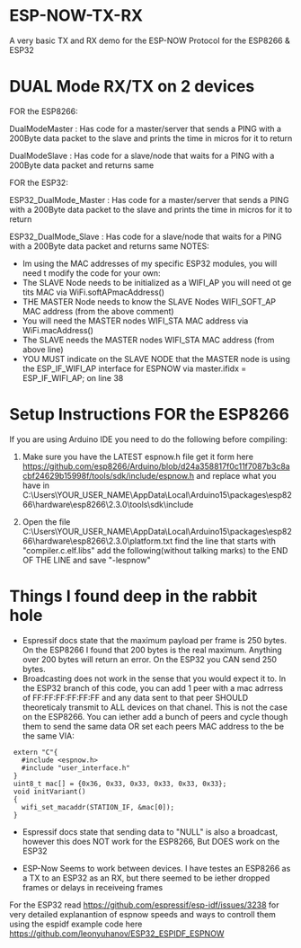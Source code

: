 # ESP-NOW-TX-RX
A very basic TX and RX demo for the ESP-NOW Protocol for the ESP8266 &amp; ESP32

# DUAL Mode RX/TX on 2 devices
FOR the ESP8266:

DualModeMaster : Has code for a master/server that sends a PING with a 200Byte data packet to the slave and prints the time in micros for it to return

DualModeSlave : Has code for a slave/node that waits for a PING with a 200Byte data packet and returns same

FOR the ESP32:

ESP32_DualMode_Master : Has code for a master/server that sends a PING with a 200Byte data packet to the slave and prints the time in micros for it to return

ESP32_DualMode_Slave : Has code for a slave/node that waits for a PING with a 200Byte data packet and returns same
NOTES:
- Im using the MAC addresses of my specific ESP32 modules, you will need t modify the code for your own:
- The SLAVE Node needs to be initialized as a WIFI_AP you will need ot ge tits MAC via WiFi.softAPmacAddress()
- THE MASTER Node needs to know the SLAVE Nodes WIFI_SOFT_AP MAC address (from the above comment)
- You will need the MASTER nodes WIFI_STA MAC address via WiFi.macAddress()
- The SLAVE needs the MASTER nodes WIFI_STA MAC address (from above line)
- YOU MUST indicate on the SLAVE NODE that the MASTER node is using the ESP_IF_WIFI_AP interface for ESPNOW via master.ifidx = ESP_IF_WIFI_AP; on line 38


# Setup Instructions FOR the ESP8266
If you are using Arduino IDE you need to do the following before compiling:
1. Make sure you have the LATEST espnow.h file get it form here https://github.com/esp8266/Arduino/blob/d24a358817f0c11f7087b3c8acbf24629b15998f/tools/sdk/include/espnow.h and replace what you have in 
C:\Users\YOUR_USER_NAME\AppData\Local\Arduino15\packages\esp8266\hardware\esp8266\2.3.0\tools\sdk\include

2. Open the file C:\Users\YOUR_USER_NAME\AppData\Local\Arduino15\packages\esp8266\hardware\esp8266\2.3.0\platform.txt
find the line that starts with "compiler.c.elf.libs" add the following(without talking marks) to the END OF THE LINE and save "-lespnow"

# Things I found deep in the rabbit hole
- Espressif docs state that the maximum payload per frame is 250 bytes. On the ESP8266 I found that 200 bytes is the real maximum. Anything over 200 bytes will return an error. On the ESP32 you CAN send 250 bytes. 
- Broadcasting does not work in the sense that you would expect it to. In the ESP32 branch of this code, you can add 1 peer with a mac adrress of FF:FF:FF:FF:FF:FF and any data sent to that peer SHOULD theoreticaly transmit to ALL devices on that chanel. This is not the case on the ESP8266. You can iether add a bunch of peers and cycle though them to send the same data OR set each peers MAC address to the be the same VIA:

```
 extern "C"{
   #include <espnow.h>
   #include "user_interface.h"
 }
 uint8_t mac[] = {0x36, 0x33, 0x33, 0x33, 0x33, 0x33};
 void initVariant()
 {
   wifi_set_macaddr(STATION_IF, &mac[0]);
 }
```
- Espressif docs state that sending data to "NULL" is also a broadcast, however this does NOT work for the ESP8266, But DOES work on the ESP32

- ESP-Now Seems to work between devices. I have testes an ESP8266 as a TX to an ESP32 as an RX, but there seemed to be iether dropped frames or delays in receiveing frames

For the ESP32 read 
https://github.com/espressif/esp-idf/issues/3238 for very detailed explanantion of espnow speeds and ways to controll them using the espidf example code here https://github.com/leonyuhanov/ESP32_ESPIDF_ESPNOW
